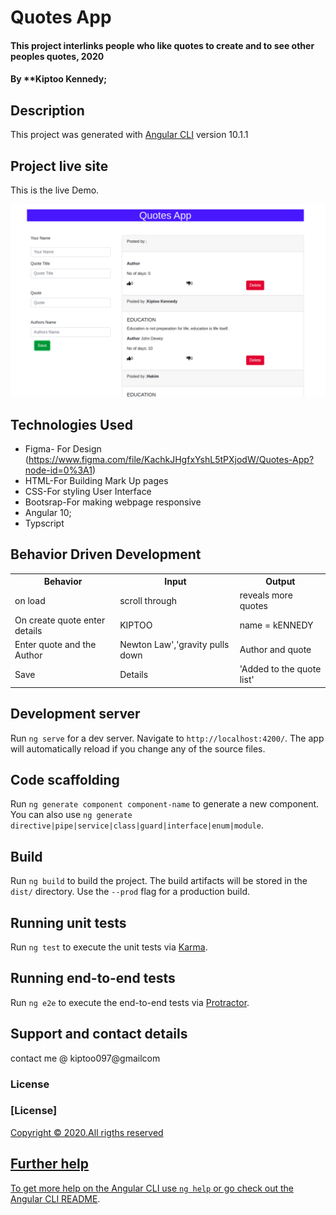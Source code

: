 #  Quotes App
#### This project interlinks people who like quotes to create and to see other peoples quotes, 2020 
#### By **Kiptoo Kennedy;

## Description

This project was generated with [Angular CLI](https://github.com/angular/angular-cli) version 10.1.1

## Project live site
  This is the live Demo.
  
<a href="https://kiptoo-097.github.io/Quotes-app/"><img  src="src/assets/img.png" ></a>
  ## Technologies Used
* Figma- For Design (https://www.figma.com/file/KachkJHgfxYshL5tPXjodW/Quotes-App?node-id=0%3A1)
* HTML-For Building Mark Up pages
* CSS-For styling User Interface
* Bootsrap-For making webpage responsive
* Angular 10;
* Typscript

## Behavior Driven Development
<table>
    <tr>
      <th>Behavior</th> 
      <th>Input</th> 
      <th>Output</th>   
    </tr>
    <tr>
        <td>on load</td>
        <td>scroll through </td>
        <td>reveals more quotes</td>
    </tr> 
    <tr>
        <td>On create quote enter details</td>
        <td>KIPTOO</td>
        <td>name = kENNEDY</td>
    </tr>
    <tr>
        <td>Enter quote and the Author</td>
        <td>Newton Law','gravity pulls down</td>
        <td>Author and quote</td>
    </tr>
    <tr>
        <td>Save</td>
        <td>Details</td>
        <td>'Added to the quote list'</td>
    </tr>
       
</table>


## Development server

Run `ng serve` for a dev server. Navigate to `http://localhost:4200/`. The app will automatically reload if you change any of the source files.

## Code scaffolding

Run `ng generate component component-name` to generate a new component. You can also use `ng generate directive|pipe|service|class|guard|interface|enum|module`.

## Build

Run `ng build` to build the project. The build artifacts will be stored in the `dist/` directory. Use the `--prod` flag for a production build.

## Running unit tests

Run `ng test` to execute the unit tests via [Karma](https://karma-runner.github.io).

## Running end-to-end tests

Run `ng e2e` to execute the end-to-end tests via [Protractor](http://www.protractortest.org/).

## Support and contact details
contact me @ kiptoo097@gmailcom
### License
### [License]  <a href="/src/LICENSE.md">
Copyright &copy; 2020.All rigths reserved

## Further help

To get more help on the Angular CLI use `ng help` or go check out the [Angular CLI README](https://github.com/angular/angular-cli/blob/master/README.md).
